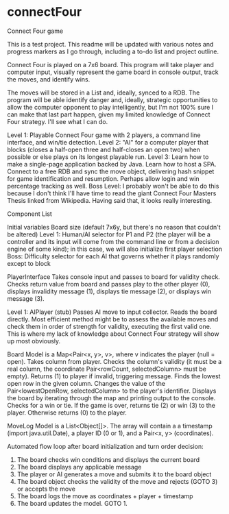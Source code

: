 # connectFour
Connect Four game

This is a test project. This readme will be updated with various notes and progress markers as I go through, including a to-do list and project outline.

Connect Four is played on a 7x6 board. This program will take player and computer input, visually represent the game board in console output, track the moves, and identify wins.

The moves will be stored in a List and, ideally, synced to a RDB. The program will be able identify danger and, ideally, strategic opportunities to allow the computer opponent to play intelligently, but I'm not 100% sure I can make that last part happen, given my limited knowledge of Connect Four strategy. I'll see what I can do.

Level 1: Playable Connect Four game with 2 players, a command line interface, and win/tie detection.
Level 2: "AI" for a computer player that blocks (closes a half-open three and half-closes an open two) when possible or else plays on its longest playable run.
Level 3: Learn how to make a single-page application backed by Java. Learn how to host a SPA. Connect to a free RDB and sync the move object, delivering hash snippet for game identification and resumption. Perhaps allow login and win percentage tracking as well.
Boss Level: I probably won't be able to do this because I don't think I'll have time to read the giant Connect Four Masters Thesis linked from Wikipedia. Having said that, it looks really interesting.


Component List

Initial variables
	Board size (default 7x6y, but there's no reason that couldn't be altered)
	Level 1: Human/AI selector for P1 and P2 (the player will be a controller and its input will come from the command line or from a decision engine of some kind); in this case, we will also initialize first player selection
	Boss: Difficulty selector for each AI that governs whether it plays randomly except to block
	

PlayerInterface
Takes console input and passes to board for validity check.
Checks return value from board and passes play to the other player (0), displays invalidity message (1), displays tie message (2), or displays win message (3).

Level 1: AIPlayer (stub)
Passes AI move to input collector.
Reads the board directly. Most efficient method might be to assess the available moves and check them in order of strength for validity, executing the first valid one. This is where my lack of knowledge about Connect Four strategy will show up most obviously.

Board
Model is a Map<Pair<x, y>, v>, where v indicates the player (null = open).
Takes column from player.
Checks the column's validity (it must be a real column, the coordinate Pair<rowCount, selectedColumn> must be empty).
Returns (1) to player if invalid, triggering message.
Finds the lowest open row in the given column.
Changes the value of the Pair<lowestOpenRow, selectedColumn> to the player's identifier.
Displays the board by iterating through the map and printing output to the console.
Checks for a win or tie. If the game is over, returns tie (2) or win (3) to the player.
Otherwise returns (0) to the player.

MoveLog
Model is a List<Object[]>. The array will contain a a timestamp (import java.util.Date), a player ID (0 or 1), and a Pair<x, y> (coordinates).



Automated flow loop after board initialization and turn order decision:
1) The board checks win conditions and displays the current board
2) The board displays any applicable message
3) The player or AI generates a move and submits it to the board object
4) The board object checks the validity of the move and rejects (GOTO 3) or accepts the move
5) The board logs the move as coordinates + player + timestamp
5) The board updates the model. GOTO 1.